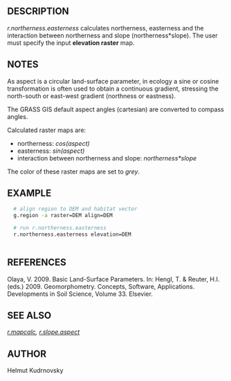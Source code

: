 ## DESCRIPTION

*r.northerness.easterness* calculates northerness, easterness and the
interaction between northerness and slope (northerness\*slope). The user
must specify the input **elevation raster** map.

## NOTES

As aspect is a circular land-surface parameter, in ecology a sine or
cosine transformation is often used to obtain a continuous gradient,
stressing the north-south or east-west gradient (northness or eastness).

The GRASS GIS default aspect angles (cartesian) are converted to compass
angles.

Calculated raster maps are:

- northerness: *cos(aspect)*
- easterness: *sin(aspect)*
- interaction between northerness and slope: *northerness\*slope*

The color of these raster maps are set to *grey*.

## EXAMPLE

```sh
  # align region to DEM and habitat vector
  g.region -a raster=DEM align=DEM

  # run r.northerness.easterness
  r.northerness.easterness elevation=DEM
 
```

## REFERENCES

Olaya, V. 2009. Basic Land-Surface Parameters. In: Hengl, T. & Reuter,
H.I. (eds.) 2009. Geomorphometry. Concepts, Software, Applications.
Developments in Soil Science, Volume 33. Elsevier.

## SEE ALSO

*[r.mapcalc](https://grass.osgeo.org/grass-stable/manuals/r.mapcalc.html),
[r.slope.aspect](https://grass.osgeo.org/grass-stable/manuals/r.slope.aspect.html)*

## AUTHOR

Helmut Kudrnovsky
